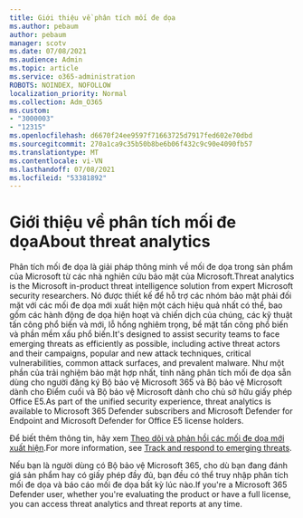 ```yaml
---
title: Giới thiệu về phân tích mối đe dọa
ms.author: pebaum
author: pebaum
manager: scotv
ms.date: 07/08/2021
ms.audience: Admin
ms.topic: article
ms.service: o365-administration
ROBOTS: NOINDEX, NOFOLLOW
localization_priority: Normal
ms.collection: Adm_O365
ms.custom:
- "3000003"
- "12315"
ms.openlocfilehash: d6670f24ee9597f71663725d7917fed602e70dbd
ms.sourcegitcommit: 270a1ca9c35b50b8be6b06f432c9c90e4090fb57
ms.translationtype: MT
ms.contentlocale: vi-VN
ms.lasthandoff: 07/08/2021
ms.locfileid: "53381892"
---
```

# <a name="about-threat-analytics"></a><span data-ttu-id="c4143-102">Giới thiệu về phân tích mối đe dọa</span><span class="sxs-lookup"><span data-stu-id="c4143-102">About threat analytics</span></span>

<span data-ttu-id="c4143-103">Phân tích mối đe dọa là giải pháp thông minh về mối đe dọa trong sản phẩm của Microsoft từ các nhà nghiên cứu bảo mật của Microsoft.</span><span class="sxs-lookup"><span data-stu-id="c4143-103">Threat analytics is the Microsoft in-product threat intelligence solution from expert Microsoft security researchers.</span></span> <span data-ttu-id="c4143-104">Nó được thiết kế để hỗ trợ các nhóm bảo mật phải đối mặt với các mối đe dọa mới xuất hiện một cách hiệu quả nhất có thể, bao gồm các hành động đe dọa hiện hoạt và chiến dịch của chúng, các kỹ thuật tấn công phổ biến và mới, lỗ hổng nghiêm trọng, bề mặt tấn công phổ biến và phần mềm xấu phổ biến.</span><span class="sxs-lookup"><span data-stu-id="c4143-104">It's designed to assist security teams to face emerging threats as efficiently as possible, including active threat actors and their campaigns, popular and new attack techniques, critical vulnerabilities, common attack surfaces, and prevalent malware.</span></span> <span data-ttu-id="c4143-105">Như một phần của trải nghiệm bảo mật hợp nhất, tính năng phân tích mối đe dọa sẵn dùng cho người đăng ký Bộ bảo vệ Microsoft 365 và Bộ bảo vệ Microsoft dành cho Điểm cuối và Bộ bảo vệ Microsoft dành cho chủ sở hữu giấy phép Office E5.</span><span class="sxs-lookup"><span data-stu-id="c4143-105">As part of the unified security experience, threat analytics is available to Microsoft 365 Defender subscribers and Microsoft Defender for Endpoint and Microsoft Defender for Office E5 license holders.</span></span> 

<span data-ttu-id="c4143-106">Để biết thêm thông tin, hãy xem [Theo dõi và phản hồi các mối đe dọa mới xuất hiện](/microsoft-365/security/defender/threat-analytics).</span><span class="sxs-lookup"><span data-stu-id="c4143-106">For more information, see [Track and respond to emerging threats](/microsoft-365/security/defender/threat-analytics).</span></span>

<span data-ttu-id="c4143-107">Nếu bạn là người dùng có Bộ bảo vệ Microsoft 365, cho dù bạn đang đánh giá sản phẩm hay có giấy phép đầy đủ, bạn đều có thể truy nhập phân tích mối đe dọa và báo cáo mối đe dọa bất kỳ lúc nào.</span><span class="sxs-lookup"><span data-stu-id="c4143-107">If you're a Microsoft 365 Defender user, whether you're evaluating the product or have a full license, you can access threat analytics and threat reports at any time.</span></span> 